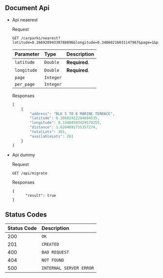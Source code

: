## Document Api

- Api neaerest
    
    Request
    ```http
    GET /carparks/nearest?latitude=0.26692094338788896&longitude=0.34860216031147967&page=1&perPage=20
    ```
    | Parameter | Type | Description |
    | :--- | :--- | :--- |
    | `latitude` | `Double` | **Required**.|
    | `longitude` | `Double` | **Required**.|
    | `page` | `Integer` | |
    | `per_page` | `Integer` | |
    
    Responses

    ```javascript
    [
        {
            "address": "BLK 5 TO 8 MARINE TERRACE",
            "latitude": 0.28602422294694535,
            "longitude": 0.33484593429574255,
            "distance": 1.6264891735357274,
            "totalLots": 301,
            "availableLots": 261
        }
    ]
    ```     
- Api dummy

   Request
   
   ```http
   GET /api/migrate
   ```
   
   Responses
   
   ```
  {
         "result": true
  }
    ```      

## Status Codes

| Status Code | Description |
| :--- | :--- |
| 200 | `OK` |
| 201 | `CREATED` |
| 400 | `BAD REQUEST` |
| 404 | `NOT FOUND` |
| 500 | `INTERNAL SERVER ERROR` |

